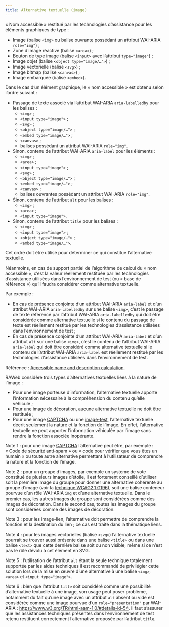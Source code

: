 ```yaml
---
title: Alternative textuelle (image)
---
```


« Nom accessible » restitué par les technologies d’assistance pour les éléments graphiques de type :

- Image (balise `<img>` ou balise ouvrante possédant un attribut WAI-ARIA `role="img"`) ;
- Zone d’image réactive (balise `<area>`) ;
- Bouton de type image (balise `<input>` avec l’attribut `type="image"`) ;
- Image objet (balise `<object type="image/…">`) ;
- Image vectorielle (balise `<svg>`) ;
- Image bitmap (balise `<canvas>`) ;
- Image embarquée (balise `<embed>`).

Dans le cas d’un élément graphique, le « nom accessible » est obtenu selon l’ordre suivant :

- Passage de texte associé via l’attribut WAI-ARIA `aria-labelledby` pour les balises :
  - `<img>` ;
  - `<input type="image">` ;
  - `<svg>` ;
  - `<object type="image/…">` ;
  - `<embed type="image/…">` ;
  - `<canvas>` ;
  - balises possédant un attribut WAI-ARIA `role="img"`.
- Sinon, contenu de l’attribut WAI-ARIA `aria-label` pour les éléments :
  - `<img>` ;
  - `<area>` ;
  - `<input type="image">` ;
  - `<svg>` ;
  - `<object type="image/…">` ;
  - `<embed type="image/…">` ;
  - `<canvas>` ;
  - balises ouvrantes possédant un attribut WAI-ARIA `role="img"`.
- Sinon, contenu de l’attribut `alt` pour les balises :
  - `<img>` ;
  - `<area>` ;
  - `<input type="image">`.
- Sinon, contenu de l’attribut `title` pour les balises :
  - `<img>` ;
  - `<input type="image">` ;
  - `<object type="image/…">` ;
  - `<embed type="image/…">`.

Cet ordre doit être utilisé pour déterminer ce qui constitue l’alternative textuelle.

Néanmoins, en cas de support partiel de l’algorithme de calcul du « nom accessible », c’est la valeur réellement restituée par les technologies d’assistance utilisées dans l’environnement de test (ou « base de référence ») qu’il faudra considérer comme alternative textuelle.

Par exemple :

- En cas de présence conjointe d’un attribut WAI-ARIA `aria-label` et d’un attribut WAI-ARIA `aria-labelledby` sur une balise `<img>`, c’est le passage de texte référencé par l’attribut WAI-ARIA `aria-labelledby` qui doit être considérée comme alternative textuelle si le contenu du passage de texte est réellement restitué par les technologies d’assistance utilisées dans l’environnement de test ;
- En cas de présence conjointe d’un attribut WAI-ARIA `aria-label` et d’un attribut `alt` sur une balise `<img>`, c’est le contenu de l’attribut WAI-ARIA `aria-label` qui doit être considéré comme alternative textuelle si le contenu de l’attribut WAI-ARIA `aria-label` est réellement restitué par les technologies d’assistance utilisées dans l’environnement de test.

Référence : <span lang="en">[Accessible name and description calculation](https://www.w3.org/TR/html-aam-1.0/#accessible-name-and-description-computation)</span>.

RAWeb considère trois types d’alternatives textuelles liées à la nature de l’image :

- Pour une image porteuse d’information, l’alternative textuelle apporte l’information nécessaire à la compréhension du contenu qu’elle véhicule ;
- Pour une image de décoration, aucune alternative textuelle ne doit être restituée ;
- Pour une image [CAPTCHA](#captcha) ou une [image-test](#image-test), l’alternative textuelle décrit seulement la nature et la fonction de l’image. En effet, l’alternative textuelle ne peut apporter l’information véhiculée par l’image sans rendre la fonction associée inopérante.

Note 1 : pour une image [CAPTCHA](#captcha) l’alternative peut être, par exemple : « Code de sécurité anti-spam » ou « code pour vérifier que vous êtes un humain » ou toute autre alternative permettant à l’utilisateur de comprendre la nature et la fonction de l’image.

Note 2 : pour un groupe d’images, par exemple un système de vote constitué de plusieurs images d’étoile, il est fortement conseillé d’utiliser soit la première image du groupe pour donner une alternative cohérente au groupe d’image (voir la [technique WCAG2.1 G196](https://www.w3.org/WAI/WCAG21/Techniques/general/G196)), soit une balise conteneur pourvue d’un rôle WAI-ARIA `img` et d’une alternative textuelle. Dans le premier cas, les autres images du groupe sont considérées comme des images de décoration. Dans le second cas, toutes les images du groupe sont considérées comme des images de décoration.

Note 3 : pour les image-lien, l’alternative doit permettre de comprendre la fonction et la destination du lien ; ce cas est traité dans la thématique liens.

Note 4 : pour les images vectorielles (balise `<svg>`) l’alternative textuelle pourrait se trouver aussi présente dans une balise `<title>` ou dans une balise `<text>` que cette dernière balise soit ou non visible, même si ce n’est pas le rôle dévolu à cet élément en SVG.

Note 5 : l’utilisation de l’attribut `alt` étant la seule technique totalement supportée par les aides techniques il est recommandé de privilégier cette solution lors de la mise en œuvre d’une alternative à une balise `<img>`, `<area>` et `<input type="image">`.

Note 6 : bien que l’attribut `title` soit considéré comme une possibilité d’alternative textuelle à une image, son usage peut poser problème, notamment du fait qu’une image avec un attribut `alt` absent ou vide est considérée comme une image pourvue d’un `role="presentation"` par WAI-ARIA : <https://www.w3.org/TR/html-aam-1.0/#details-id-54>. Il faut s’assurer que les assistances techniques présentes dans l’environnement de test retenu restituent correctement l’alternative proposée par l’attribut `title`.

